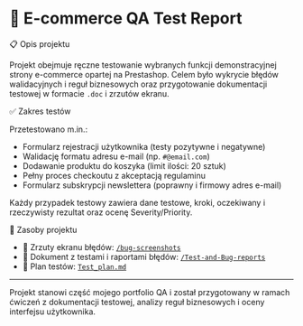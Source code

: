 # 🛒 E-commerce QA Test Report

📋 Opis projektu

Projekt obejmuje ręczne testowanie wybranych funkcji demonstracyjnej strony e-commerce opartej na Prestashop. Celem było wykrycie błędów walidacyjnych i reguł biznesowych oraz przygotowanie dokumentacji testowej w formacie `.doc` i zrzutów ekranu.

✅ Zakres testów

Przetestowano m.in.:

- Formularz rejestracji użytkownika (testy pozytywne i negatywne)
- Walidację formatu adresu e-mail (np. `#@email.com`)
- Dodawanie produktu do koszyka (limit ilości: 20 sztuk)
- Pełny proces checkoutu z akceptacją regulaminu
- Formularz subskrypcji newslettera (poprawny i firmowy adres e-mail)

Każdy przypadek testowy zawiera dane testowe, kroki, oczekiwany i rzeczywisty rezultat oraz ocenę Severity/Priority.

📂 Zasoby projektu

- 📸 Zrzuty ekranu błędów: [`/bug-screenshots`](https://github.com/PAdamus07/Portfolio-QA/tree/main/Testy-Manualne-Portfolio/Demo-Store/bug-screenshots)
- 📄 Dokument z testami i raportami błędów: [`/Test-and-Bug-reports`](https://github.com/PAdamus07/Portfolio-QA/tree/main/Testy-Manualne-Portfolio/Demo-Store/Test-and-Bug-reports)
- 📑 Plan testów: [`Test_plan.md`](https://github.com/PAdamus07/Portfolio-QA/blob/main/Testy-Manualne-Portfolio/Demo-Store/Test_plan.md)

---

Projekt stanowi część mojego portfolio QA i został przygotowany w ramach ćwiczeń z dokumentacji testowej, analizy reguł biznesowych i oceny interfejsu użytkownika.

